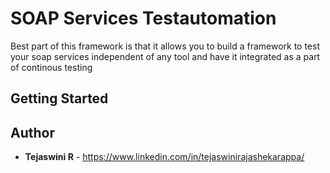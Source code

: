 # SOAP Services Testautomation



Best part of this framework is that it allows you to build a framework to test your soap services independent of any tool and have it integrated as a part of continous testing

## Getting Started



## Author

* **Tejaswini R** - https://www.linkedin.com/in/tejaswinirajashekarappa/
